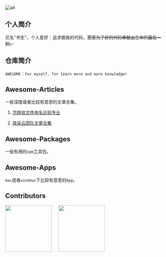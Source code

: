 ![alt](https://bigdreamerblog.oss-cn-beijing.aliyuncs.com/blog/awesome-logo.png)

## 个人简介

花名"书生"，个人爱好：追求极致的代码，~~愿意为了好的代码奉献出生命的最后一刻。~~

## 仓库简介

`AWESOME`：`For myself, for learn more and more konwledge!`

## Awesome-Articles

一些深度或者比较有意思的文章合集。

1. [怎样给文件命名比较专业](https://github.com/hujiulong/blog/issues/3)

2. [政采云团队文章合集](https://www.zoo.team/)

## Awesome-Packages

一些有用的`npm`工具包。

## Awesome-Apps

`mac`或者`windows`下比较有意思的`App`。

## Contributors

<p>
<img src="https://avatars.githubusercontent.com/u/39019913?v=4" width="150" height="150">
&emsp;
<img src="https://avatars.githubusercontent.com/u/48173189?v=4" width="150" height="150">
</p>
